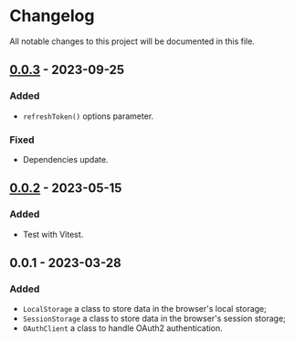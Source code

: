 # Changelog

All notable changes to this project will be documented in this file.

## [0.0.3] - 2023-09-25
### Added 
- `refreshToken()` options parameter.

### Fixed
- Dependencies update.

## [0.0.2] - 2023-05-15

### Added 
- Test with Vitest.

## 0.0.1 - 2023-03-28

### Added

- `LocalStorage` a class to store data in the browser's local storage;
- `SessionStorage` a class to store data in the browser's session storage;
- `OAuthClient` a class to handle OAuth2 authentication.


[0.0.3]: https://github.com/volverjs/auth-vue/compare/v0.0.2...v1.0.3
[0.0.2]: https://github.com/volverjs/auth-vue/compare/v0.0.1...v1.0.2
